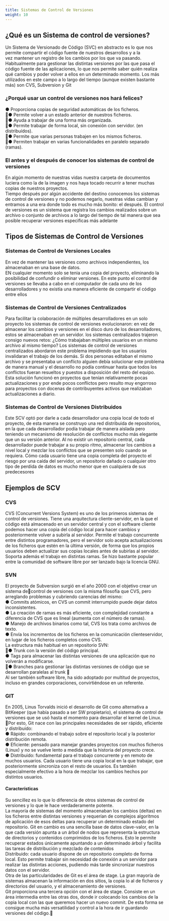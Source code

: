 ```yaml
---
title: Sistemas de Control de Versiones
weight: 10
---
```


## ¿Qué es un Sistema de control de versiones?
Un Sistema de Versionado de Código (SVC) en abstracto es lo que nos permite compartir el código fuente de nuestros desarrollos y a la vez mantener un registro de los cambios por los que va pasando.  
Habitualmente para gestionar las distintas versiones por las que pasa el código fuente de las aplicaciones, lo que nos permite saber quién realiza qué cambios y poder volver a ellos en un determinado momento. Los más utilizados en este campo a lo largo del tiempo (aunque existen bastante más) son CVS, Subversion y Git

### ¿Porqué usar un control de versiones nos hará felices?
● Proporciona copias de seguridad automáticas de los ficheros.  
● Permite volver a un estado anterior de nuestros ficheros.  
● Ayuda a trabajar de una forma más organizada.  
● Permite trabajar de forma local, sin conexión con servidor. (en distribuídos).  
● Permite que varias personas trabajen en los mismos ficheros.  
● Permiten trabajar en varias funcionalidades en paralelo separado (ramas).

### El antes y el después de conocer los sistemas de control de versiones  
En algún momento de nuestras vidas nuestra carpeta de documentos luciera como la de la imagen y nos haya tocado recurrir a tener muchas copias de nuestros proyectos.  
Tiempo después por algún accidente del destino conocemos los sistemas de control de versiones y no podemos negarlo, nuestras vidas cambian y entramos a una era donde todo es mucho más bonito: el después.
El control de versiones es un sistema que registra los cambios realizados sobre un archivo o conjunto de archivos a lo largo del tiempo de tal manera que sea posible recuperar versiones especificas más adelante

## Tipos de Sistemas de Control de Versiones 
### Sistemas de Control de Versiones Locales  
En vez de mantener las versiones como archivos independientes, los almacenaban en una base de datos.  
EN cualquier momento solo se tenia una copia del proyecto, eliminando la posibilidad de confundir o eliminar versiones. 
En este punto el control de versiones se llevaba a cabo en el computador de cada uno de los desarrolladores y no existía una manera eficiente de compartir el código entre ellos 

### Sistemas de Control de Versiones Centralizados 
Para facilitar la colaboración de múltiples desarrolladores en un solo proyecto los sistemas de control de versiones evolucionaron: en vez de almacenar los cambios y versiones en el disco duro de los desarrolladores, estos se almacenaban en un servidor. 
los sistemas centralizados trajeron consigo nuevos retos: ¿Cómo trabajaban múltiples usuarios en un mismo archivo al mismo tiempo? 
Los sistemas de control de versiones centralizados abordaron este problema impidiendo que los usuarios invalidaran el trabajo de los demás. Si dos personas editaban el mismo archivo y se presentaba un conflicto alguien debía solucionar este problema de manera manual y el desarrollo no podía continuar hasta que todos los conflictos fueran resueltos y puestos a disposición del resto del equipo.  
Esta solución funcionó en proyectos que tenían relativamente pocas actualizaciones y por ende pocos conflictos pero resulto muy engorroso para proyectos con docenas de contribuyentes activos que realizaban actualizaciones a diario. 

### Sistemas de Control de Versiones Distribuidos 
Este SCV optó por darle a cada desarrollador una copia local de todo el proyecto, de esta manera se construyo una red distribuida de repositorios, en la que cada desarrollador podía trabajar de manera aislada pero teniendo un mecanismo de resolución de conflictos mucho más elegante que un su versión anterior. 
Al no existir un repositorio central, cada desarrollador puede trabajar a su propio ritmo, almacenar los cambios a nivel local y mezclar los conflictos que se presenten solo cuando se requiera. Cómo cada usuario tiene una copia completa del proyecto el riesgo por una caída del servidor, un repositorio dañado o cualquier otro tipo de perdida de datos es mucho menor que en cualquiera de sus predecesores

## Ejemplos de SCV
### CVS 
CVS (Concurrent Versions System) es uno de los primeros sistemas de control de versiones. 
Tiene una arquitectura cliente-­servidor, en la que el código está almacenado en un servidor central y con el software cliente podemos hacer una copia del código local para hacer cambios y posteriormente volver a subirla al servidor.
Permite el trabajo concurrente entre distintos programadores, pero el servidor solo acepta actualizaciones de los ficheros que estén en la última versión, de forma que los propios usuarios deben actualizar sus copias locales antes de subirlas al servidor. Soporta además el trabajo en distintas ramas.
Se hizo bastante popular entre la comunidad de software libre por ser lanzado bajo la licencia GNU. 

### SVN  
El proyecto de Subversion surgió en el año 2000 con el objetivo crear un sistema decontrol de versiones con la misma filosofía que CVS, pero arreglando problemas y cubriendo carencias del mismo:  
● Commits atómicos, en CVS un commit interrumpido puede dejar datos inconsistentes.   
● La creación de ramas es más eficiente, con complejidad constante a diferencia de CVS que es lineal (aumenta con el número de ramas).  
● Manejo de archivos binarios como tal, CVS los trata como archivos de texto.  
● Envía los incrementos de los ficheros en la comunicación cliente­servidor, en lugar de los ficheros completos como CVS.  
La estructura más habitual en un repositorio SVN:  
● Trunk con la versión del código principal.  
● Tags para almacenar las distintas versiones de una aplicación que no volverán a modificarse.  
● Branches para gestionar las distintas versiones de código que se desarrollan paralelas al trunk   
Al ser también software libre, ha sido adoptado por multitud de proyectos, incluso en grandes corporaciones, convirtiéndose en un referente.

### GIT  
En 2005, Linus Torvalds inició el desarrollo de Git como alternativa a BitKeeper (que había pasado a ser SW propietario), el sistema de control de versiones que se usó hasta el momento para desarrollar el kernel de Linux. Por esto, Git nace con las principales necesidades de ser rápido, eficiente y distribuido:  
● Rápido: combinando el trabajo sobre el repositorio local y la posterior distribución remota.  
● Eficiente: pensado para manejar grandes proyectos con muchos ficheros (Linux) y no se vuelve lento a medida que la historia del proyecto crece.  
● Distribuido: fundamental para el trabajo concurrente y en remoto de muchos usuarios. Cada usuario tiene una copia local en la que trabajar, que posteriormente sincroniza con el resto de usuarios. Es también especialmente efectivo a la hora de mezclar los cambios hechos por distintos usuarios.  
#### Características  
Su sencillez es lo que lo diferencia de otros sistemas de control de versiones y lo que le hace verdaderamente potente.   
La mayoría de sistemas del momento almacenaban los cambios (deltas) en los ficheros entre distintas versiones y requerían de complejos algoritmos de aplicación de esos deltas para recuperar un determinado estado del repositorio. Git en cambio es una sencilla base de datos clave­-valor, en la que cada versión apunta a un árbol de nodos que representa la estructura de directorios y contenidos comprimidos de los ficheros. Esto le permite recuperar estados únicamente apuntando a un determinado árbol y facilita las tareas de distribución y mezclado de contenidos  
Distribuido: cada usuario dispone de un repositorio completo de forma local. Esto permite trabajar sin necesidad de conexión a un servidor para realizar las distintas acciones, pudiendo más tarde sincronizar nuestros datos con el servidor.   
Otra de las particularidades de Git es el área de stage. La gran mayoría de sistemas almacenan la información en dos sitios, la copia lo al de ficheros y directorios del usuario, y el almacenamiento de versiones.  
Git proporciona una tercera opción con el área de stage. Consiste en un área intermedia entre las otras dos, donde ir colocando los cambios de la copia local con las que queremos hacer un nuevo commit. De esta forma se consigue mucha más versatilidad y control a la hora de ir guardando versiones del código.



